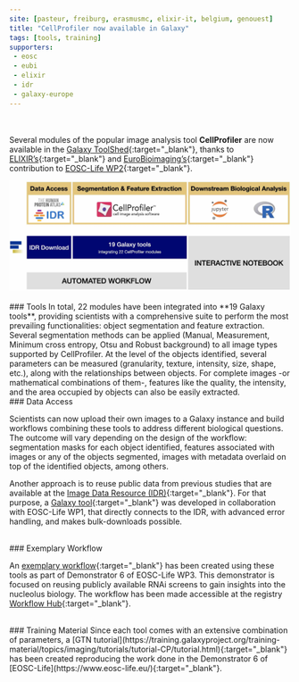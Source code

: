 ```yaml
---
site: [pasteur, freiburg, erasmusmc, elixir-it, belgium, genouest]
title: "CellProfiler now available in Galaxy"
tags: [tools, training]
supporters:
 - eosc
 - eubi
 - elixir
 - idr
 - galaxy-europe
---
```


<br><br>
Several modules of the popular image analysis tool **CellProfiler** are now available in the [Galaxy ToolShed](https://toolshed.g2.bx.psu.edu/){:target="_blank"}, thanks to [ELIXIR’s](https://elixir-europe.org/){:target="_blank"} and [EuroBioimaging’s](https://www.eurobioimaging.eu/){:target="_blank"} contribution to [EOSC-Life WP2](https://forum.eosc-life.eu/t/introduction-to-eosc-life-wp2/32){:target="_blank"}.


<div class="multiple-img">
    <img src="/assets/media/2020-07-01-wf_cell_profiler.jpg" alt="CellProfiler exemplary workflow" />
</div>

<br>
### Tools
In total, 22 modules have been integrated into **19 Galaxy tools**, providing scientists with a comprehensive suite to perform the most prevailing functionalities: object segmentation and feature extraction. Several segmentation methods can be applied (Manual, Measurement, Minimum cross entropy, Otsu and Robust background) to all image types supported by CellProfiler. At the level of the objects identified, several parameters can be measured (granularity, texture, intensity, size, shape, etc.), along with the relationships between objects. For complete images -or mathematical combinations of them-, features like the quality, the intensity, and the area occupied by objects can also be easily extracted.

<br>
### Data Access

Scientists can now upload their own images to a Galaxy instance and build workflows combining these tools to address different biological questions. The outcome will vary depending on the design of the workflow: segmentation masks for each object identified, features associated with images or any of the objects segmented, images with metadata overlaid on top of the identified objects, among others. 

Another approach is to reuse public data from previous studies that are available at the [Image Data Resource (IDR)](https://idr.openmicroscopy.org/){:target="_blank"}. For that purpose, a [Galaxy tool](https://usegalaxy.eu/root?tool_id=toolshed.g2.bx.psu.edu/repos/iuc/idr_download_by_ids/idr_download_by_ids){:target="_blank"} was developed in collaboration with EOSC-Life WP1, that directly connects to the IDR, with advanced error handling, and makes bulk-downloads possible.

<br>
### Exemplary Workflow

An [exemplary workflow](https://workflowhub.eu/workflows/41?code=01Ayacm0RbvLyTaAE%2FALunbR7waqdm2M9tozl%2Fla){:target="_blank"} has been created using these tools as part of Demonstrator 6 of EOSC-Life WP3. This demonstrator is focused on reusing publicly available RNAi screens to gain insights into the nucleolus biology. The workflow has been made accessible at the registry [Workflow Hub](https://workflowhub.eu){:target="_blank"}.

<br>
### Training Material
Since each tool comes with an extensive combination of parameters, a [GTN tutorial](https://training.galaxyproject.org/training-material/topics/imaging/tutorials/tutorial-CP/tutorial.html){:target="_blank"} has been created reproducing the work done in the Demonstrator 6 of [EOSC-Life](https://www.eosc-life.eu/){:target="_blank"}.
<br><br><br><br>